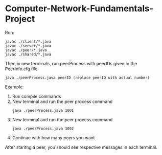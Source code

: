 # Computer-Network-Fundamentals-Project

Run:
```
javac ./client/*.java
javac ./server/*.java
javac ./peer/*.java
javac ./shared/*.java
```

Then in new terminals, run peerProcess with peerIDs given in the PeerInfo.cfg file
```
java ./peerProcess.java peerID (replace peerID with actual number)
```

Example:
1) Run compile commands 
2) New terminal and run the peer process command
    ```
    java ./peerProcess.java 1001
    ```
3) New terminal and run the peer process command
    ```
    java ./peerProcess.java 1002
    ```
4) Continue with how many peers you want


After staritng a peer, you should see respective messages in each terminal.